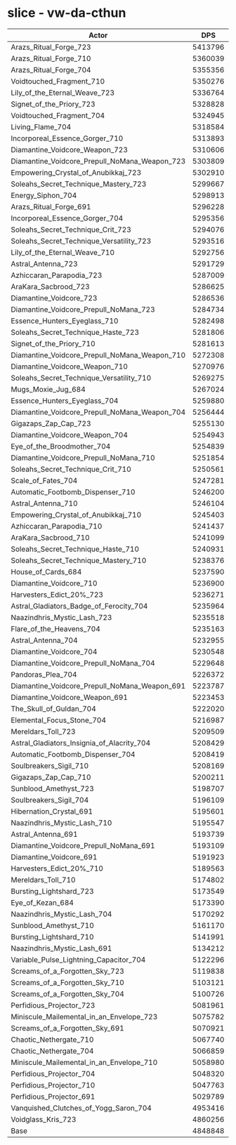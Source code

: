 # slice - vw-da-cthun
| Actor | DPS | Increase |
|---|:---:|:---:|
|Arazs_Ritual_Forge_723|5413796|11.65%|
|Arazs_Ritual_Forge_710|5360039|10.54%|
|Arazs_Ritual_Forge_704|5355356|10.45%|
|Voidtouched_Fragment_710|5350276|10.34%|
|Lily_of_the_Eternal_Weave_723|5336764|10.06%|
|Signet_of_the_Priory_723|5328828|9.90%|
|Voidtouched_Fragment_704|5324945|9.82%|
|Living_Flame_704|5318584|9.69%|
|Incorporeal_Essence_Gorger_710|5313893|9.59%|
|Diamantine_Voidcore_Weapon_723|5310606|9.52%|
|Diamantine_Voidcore_Prepull_NoMana_Weapon_723|5303809|9.38%|
|Empowering_Crystal_of_Anubikkaj_723|5302910|9.36%|
|Soleahs_Secret_Technique_Mastery_723|5299667|9.30%|
|Energy_Siphon_704|5298913|9.28%|
|Arazs_Ritual_Forge_691|5296228|9.23%|
|Incorporeal_Essence_Gorger_704|5295356|9.21%|
|Soleahs_Secret_Technique_Crit_723|5294076|9.18%|
|Soleahs_Secret_Technique_Versatility_723|5293516|9.17%|
|Lily_of_the_Eternal_Weave_710|5292756|9.15%|
|Astral_Antenna_723|5291729|9.13%|
|Azhiccaran_Parapodia_723|5287009|9.04%|
|AraKara_Sacbrood_723|5286625|9.03%|
|Diamantine_Voidcore_723|5286536|9.03%|
|Diamantine_Voidcore_Prepull_NoMana_723|5284734|8.99%|
|Essence_Hunters_Eyeglass_710|5282498|8.94%|
|Soleahs_Secret_Technique_Haste_723|5281806|8.93%|
|Signet_of_the_Priory_710|5281613|8.93%|
|Diamantine_Voidcore_Prepull_NoMana_Weapon_710|5272308|8.73%|
|Diamantine_Voidcore_Weapon_710|5270976|8.71%|
|Soleahs_Secret_Technique_Versatility_710|5269275|8.67%|
|Mugs_Moxie_Jug_684|5267024|8.62%|
|Essence_Hunters_Eyeglass_704|5259880|8.48%|
|Diamantine_Voidcore_Prepull_NoMana_Weapon_704|5256444|8.41%|
|Gigazaps_Zap_Cap_723|5255130|8.38%|
|Diamantine_Voidcore_Weapon_704|5254943|8.38%|
|Eye_of_the_Broodmother_704|5254839|8.37%|
|Diamantine_Voidcore_Prepull_NoMana_710|5251854|8.31%|
|Soleahs_Secret_Technique_Crit_710|5250561|8.28%|
|Scale_of_Fates_704|5247281|8.22%|
|Automatic_Footbomb_Dispenser_710|5246200|8.19%|
|Astral_Antenna_710|5246104|8.19%|
|Empowering_Crystal_of_Anubikkaj_710|5245403|8.18%|
|Azhiccaran_Parapodia_710|5241437|8.10%|
|AraKara_Sacbrood_710|5241099|8.09%|
|Soleahs_Secret_Technique_Haste_710|5240931|8.09%|
|Soleahs_Secret_Technique_Mastery_710|5238376|8.03%|
|House_of_Cards_684|5237590|8.02%|
|Diamantine_Voidcore_710|5236900|8.00%|
|Harvesters_Edict_20%_723|5236271|7.99%|
|Astral_Gladiators_Badge_of_Ferocity_704|5235964|7.98%|
|Naazindhris_Mystic_Lash_723|5235518|7.97%|
|Flare_of_the_Heavens_704|5235163|7.97%|
|Astral_Antenna_704|5232955|7.92%|
|Diamantine_Voidcore_704|5230548|7.87%|
|Diamantine_Voidcore_Prepull_NoMana_704|5229648|7.85%|
|Pandoras_Plea_704|5226372|7.79%|
|Diamantine_Voidcore_Prepull_NoMana_Weapon_691|5223787|7.73%|
|Diamantine_Voidcore_Weapon_691|5223453|7.73%|
|The_Skull_of_Guldan_704|5222020|7.70%|
|Elemental_Focus_Stone_704|5216987|7.59%|
|Mereldars_Toll_723|5209509|7.44%|
|Astral_Gladiators_Insignia_of_Alacrity_704|5208429|7.42%|
|Automatic_Footbomb_Dispenser_704|5208419|7.42%|
|Soulbreakers_Sigil_710|5208169|7.41%|
|Gigazaps_Zap_Cap_710|5200211|7.25%|
|Sunblood_Amethyst_723|5198707|7.22%|
|Soulbreakers_Sigil_704|5196109|7.16%|
|Hibernation_Crystal_691|5195601|7.15%|
|Naazindhris_Mystic_Lash_710|5195547|7.15%|
|Astral_Antenna_691|5193739|7.11%|
|Diamantine_Voidcore_Prepull_NoMana_691|5193109|7.10%|
|Diamantine_Voidcore_691|5191923|7.08%|
|Harvesters_Edict_20%_710|5189563|7.03%|
|Mereldars_Toll_710|5174802|6.72%|
|Bursting_Lightshard_723|5173549|6.70%|
|Eye_of_Kezan_684|5173390|6.69%|
|Naazindhris_Mystic_Lash_704|5170292|6.63%|
|Sunblood_Amethyst_710|5161170|6.44%|
|Bursting_Lightshard_710|5141991|6.05%|
|Naazindhris_Mystic_Lash_691|5134212|5.89%|
|Variable_Pulse_Lightning_Capacitor_704|5122296|5.64%|
|Screams_of_a_Forgotten_Sky_723|5119838|5.59%|
|Screams_of_a_Forgotten_Sky_710|5103121|5.24%|
|Screams_of_a_Forgotten_Sky_704|5100726|5.19%|
|Perfidious_Projector_723|5081961|4.81%|
|Miniscule_Mailemental_in_an_Envelope_723|5075782|4.68%|
|Screams_of_a_Forgotten_Sky_691|5070921|4.58%|
|Chaotic_Nethergate_710|5067740|4.51%|
|Chaotic_Nethergate_704|5066859|4.50%|
|Miniscule_Mailemental_in_an_Envelope_710|5058980|4.33%|
|Perfidious_Projector_704|5048320|4.11%|
|Perfidious_Projector_710|5047763|4.10%|
|Perfidious_Projector_691|5029789|3.73%|
|Vanquished_Clutches_of_Yogg_Saron_704|4953416|2.16%|
|Voidglass_Kris_723|4860256|0.24%|
|Base|4848848|0.00%|
